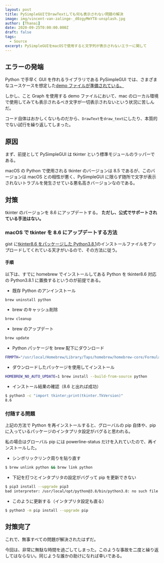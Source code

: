```yaml
---
layout: post
title: PySimpleGUIでDrawTextしても何も表示されない問題の解決
image: img/vincent-van-zalinge-_d0zgyMmYT8-unsplash.jpg
author: [Thanai]
date: 2020-09-25T0:00:00.000Z
draft: false
tags:
  - Source
excerpt: PySimpleGUIをmacOSで使用すると文字列が表示されないエラーに関して
---
```


## エラーの発端

Python で手早く GUI を作れるライブラリである PySimpleGUI では、さまざまなユースケースを想定した[demo ファイルが準備されている。](https://github.com/PySimpleGUI/PySimpleGUI/tree/master/DemoPrograms)

しかし、こと Graph を使用する demo ファイルにおいて、mac のローカル環境で使用してみても表示されるべき文字が一切表示されないという状況に苦しんだ。

コード自体はおかしくないものだから、`DrawText`を`draw_text`にしたり、本質的でない試行を繰り返してしまった。

## 原因

まず、前提として PySimpleGUI は tkinter という標準モジュールのラッパーである。

macOS の Python で使用される tkinter のバージョンは 8.5 であるが、このバージョンは macOS との相性が悪く、PySimpleGUI に限らず随所で文字が表示されないトラブルを発生させている悪名高きバージョンなのである。

## 対策

tkinter のバージョンを 8.6 にアップデートする。
**ただし、公式でサポートされている手法はない。**

### macOS で tkinter を 8.6 にアップデートする方法

gist に[tkinter8.6 をパッケージした Python3.8.1](https://gist.github.com/iexa/2ac761bfd96ab78988b76c030d54a5b8)のインストールファイルをアップロードしてくれている天才がいるので、その方法に従う。

#### 手順

以下は、すでに homebrew でインストールしてある Python を tkinter8.6 対応の Python3.8.1 に置換するというのが前提である。

- 既存 Python のアンインストール

```bash
brew uninstall python
```

- brew のキャッシュ削除

```bash
brew cleanup
```

- brew のアップデート

```bash
brew update
```

- Python パッケージを brew 配下にダウンロード

```bash
FRMPTH="/usr/local/Homebrew/Library/Taps/homebrew/homebrew-core/Formula/python.rb"; rm $FRMPTH; curl -L -o $FRMPTH https://gist.github.com/iexa/2ac761bfd96ab78988b76c030d54a5b8/raw/python-with-tcl.rb
```

- ダウンロードしたパッケージを使用してインストール

```bash
HOMEBREW_NO_AUTO_UPDATE=1 brew install --build-from-source python
```

- インストール結果の確認（8.6 と出れば成功）

```bash
$ python3 -c "import tkinter;print(tkinter.TkVersion)"
8.6
```

### 付随する問題

上記の方法で Python を再インストールすると、グローバルの pip 自体や、pip に入っているパッケージのインタプリタ設定がバグると思われる。

私の場合はグローバル pip には powerline-status だけを入れていたので、再インストールした。

- シンボリックリンク周りを貼り直す

```bash
$ brew unlink python && brew link python
```

- 下記を打つとインタプリタの設定がバグって pip を更新できない

```bash
$ pip3 install --upgrade pip3
bad interpreter: /usr/local/opt/python@3.8/bin/python3.8: no such file or directory
```

- このように更新する（インタプリタ設定も直る）

```bash
$ python3 -m pip install --upgrade pip
```

## 対策完了

これで、無事すべての問題が解決されたはずだ。

今回は、非常に無駄な時間を過ごしてしまった。このような事故を二度と繰り返してはならない。同じような誰かの助けになれば幸いである。
